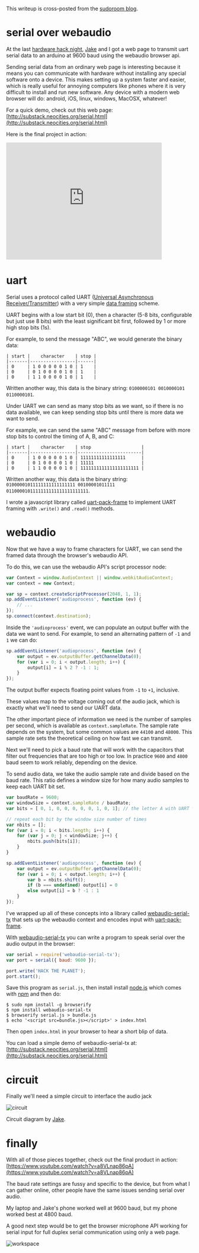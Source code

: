 This writeup is cross-posted from the
[sudoroom blog](https://sudoroom.org/serial-over-webaudio/).

# serial over webaudio

At the last
[hardware hack night](https://sudoroom.org/events/hardware-hack-night-2015-07-14/),
[Jake](https://github.com/jerkey) and I got a web page to transmit uart serial
data to an arduino at 9600 baud using the webaudio browser api.

Sending serial data from an ordinary web page is interesting because it means
you can communicate with hardware without installing any special software onto a
device. This makes setting up a system faster and easier, which is really useful
for annoying computers like phones where it is very difficult to install and run
new software. Any device with a modern web browser will do: android, iOS, linux,
windows, MacOSX, whatever!

For a quick demo, check out this web page:
[http://substack.neocities.org/serial.html](http://substack.neocities.org/serial.html)

Here is the final project in action:

<iframe width="420" height="315" src="https://www.youtube.com/embed/a8VLnap86pA"
frameborder="0" allowfullscreen></iframe>

# uart

Serial uses a protocol called UART
([Universal Asynchronous Receiver/Transmitter](https://en.wikipedia.org/wiki/Universal_asynchronous_receiver/transmitter))
with a very simple
[data framing](https://en.wikipedia.org/wiki/Universal_asynchronous_receiver/transmitter#Data_framing)
scheme.

UART begins with a low start bit (0), then a character (5-8 bits, configurable
but just use 8 bits) with the least significant bit first, followed by 1 or more
high stop bits (1s).

For example, to send the message "ABC", we would generate the binary data:

```
| start |    character    | stop |
|-------|-----------------|------|
| 0     | 1 0 0 0 0 0 1 0 | 1    |
| 0     | 0 1 0 0 0 0 1 0 | 1    |
| 0     | 1 1 0 0 0 0 1 0 | 1    |
```

Written another way, this data is the binary string:
`0100000101 0010000101 0110000101`.

Under UART we can send as many stop bits as we want, so if there is no data
available, we can keep sending stop bits until there is more data we want to
send.

For example, we can send the same "ABC" message from before with more stop bits
to control the timing of A, B, and C:

```
| start |    character    | stop                   |
|-------|-----------------|------------------------|
| 0     | 1 0 0 0 0 0 1 0 | 11111111111111111      |
| 0     | 0 1 0 0 0 0 1 0 | 11111                  |
| 0     | 1 1 0 0 0 0 1 0 | 1111111111111111111111 |
```

Written another way, this data is the binary string:
`01000001011111111111111111 00100001011111 0110000101111111111111111111111`.

I wrote a javascript library called
[uart-pack-frame](https://github.com/substack/uart-pack-frame) to implement UART
framing with `.write()` and `.read()` methods.

# webaudio

Now that we have a way to frame characters for UART, we can send the framed data
through the browser's webaudio API.

To do this, we can use the webaudio API's script processor node:

``` js
var Context = window.AudioContext || window.webkitAudioContext;
var context = new Context;

var sp = context.createScriptProcessor(2048, 1, 1);
sp.addEventListener('audioprocess', function (ev) {
    // ...
});
sp.connect(context.destination);
```

Inside the `'audioprocess'` event, we can populate an output buffer with the
data we want to send. For example, to send an alternating pattern of `-1` and
`1` we can do:

``` js
sp.addEventListener('audioprocess', function (ev) {
    var output = ev.outputBuffer.getChannelData(0);
    for (var i = 0; i < output.length; i++) {
        output[i] = i % 2 ? -1 : 1;
    }
});
```

The output buffer expects floating point values from `-1` to `+1`, inclusive.

These values map to the voltage coming out of the audio jack, which is exactly
what we'll need to send our UART data.

The other important piece of information we need is the number of samples per
second, which is available as `context.sampleRate`. The sample rate depends on
the system, but some common values are `44100` and `48000`. This sample rate
sets the theoretical ceiling on how fast we can transmit.

Next we'll need to pick a baud rate that will work with the capacitors that
filter out frequencies that are too high or too low. In practice `9600` and
`4800` baud seem to work reliably, depending on the device.

To send audio data, we take the audio sample rate and divide based on the baud
rate. This ratio defines a window size for how many audio samples to keep each
UART bit set.

``` js
var baudRate = 9600;
var windowSize = context.sampleRate / baudRate;
var bits = [ 0, 1, 0, 0, 0, 0, 0, 1, 0, 1]; // the letter A with UART framing

// repeat each bit by the window size number of times
var nbits = [];
for (var i = 0; i < bits.length; i++) {
    for (var j = 0; j < windowSize; j++) {
        nbits.push(bits[i]);
    }
}

sp.addEventListener('audioprocess', function (ev) {
    var output = ev.outputBuffer.getChannelData(0);
    for (var i = 0; i < output.length; i++) {
        var b = nbits.shift();
        if (b === undefined) output[i] = 0
        else output[i] = b ? -1 : 1
    }
});
```

I've wrapped up all of these concepts into a library called
[webaudio-serial-tx](https://github.com/substack/webaudio-serial-tx)
that sets up the webaudio context and encodes input with
[uart-pack-frame](https://github.com/substack/uart-pack-frame).

With [webaudio-serial-tx](https://github.com/substack/webaudio-serial-tx)
you can write a program to speak serial over the audio output in the browser:

``` js
var serial = require('webaudio-serial-tx');
var port = serial({ baud: 9600 });

port.write('HACK THE PLANET');
port.start();
```

Save this program as `serial.js`, then install install
[node.js](https://nodejs.org/) which comes with [npm](https://npmjs.org) and
then do:

```
$ sudo npm install -g browserify
$ npm install webaudio-serial-tx
$ browserify serial.js > bundle.js
$ echo '<script src=bundle.js></script>' > index.html
```

Then open `index.html` in your browser to hear a short blip of data.

You can load a simple demo of webaudio-serial-tx at:
[http://substack.neocities.org/serial.html](http://substack.neocities.org/serial.html)

# circuit

Finally we'll need a simple circuit to interface the audio jack

![circuit](http://scratch.substack.net/serial-webaudio/circuit.jpg)

Circuit diagram by [Jake](https://github.com/jerkey).

# finally

With all of those pieces together, check out the final product in action:
[https://www.youtube.com/watch?v=a8VLnap86pA](https://www.youtube.com/watch?v=a8VLnap86pA)

The baud rate settings are fussy and specific to the device, but from what I can
gather online, other people have the same issues sending serial over audio.

My laptop and Jake's phone worked well at 9600 baud, but my phone worked best at
4800 baud.

A good next step would be to get the browser microphone API working for serial
input for full duplex serial communication using only a web page.

![workspace](http://scratch.substack.net/serial-webaudio/workspace.jpg)
